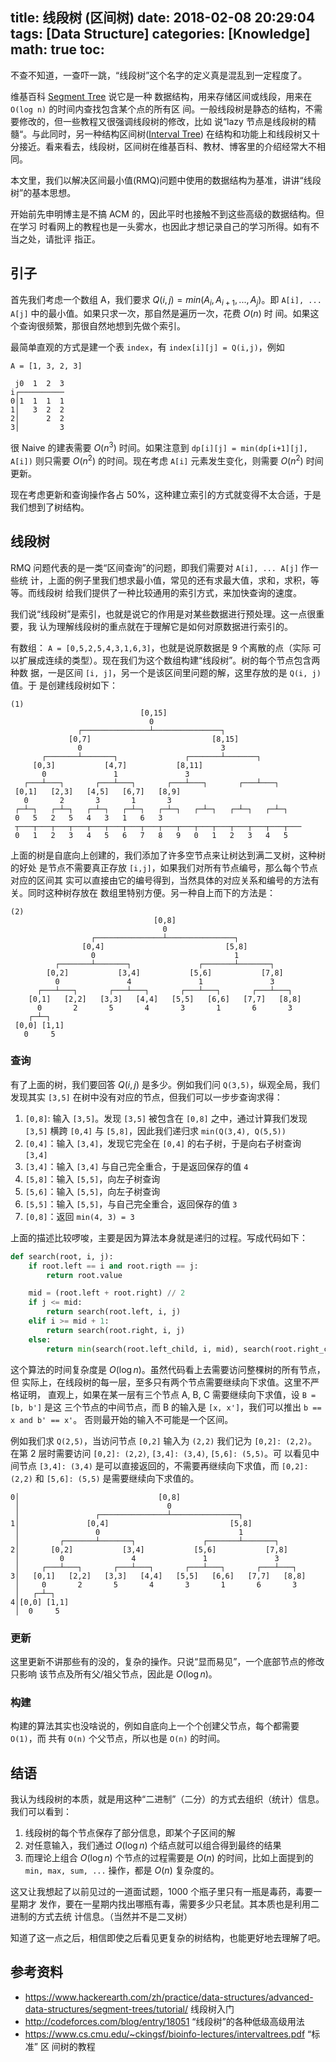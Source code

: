 title: 线段树 (区间树)
date: 2018-02-08 20:29:04
tags: [Data Structure]
categories: [Knowledge]
math: true
toc:
---

不查不知道，一查吓一跳，“线段树”这个名字的定义真是混乱到一定程度了。

维基百科 [Segment Tree](https://en.wikipedia.org/wiki/Segment_tree) 说它是一种
数据结构，用来存储区间或线段，用来在 `O(log n)` 的时间内查找包含某个点的所有区
间。一般线段树是静态的结构，不需要修改的，但一些教程又很强调线段树的修改，比如
说“lazy 节点是线段树的精髓“。与此同时，另一种结构区间树([Interval
Tree](https://en.wikipedia.org/wiki/Interval_tree)) 在结构和功能上和线段树又十
分接近。看来看去，线段树，区间树在维基百科、教材、博客里的介绍经常大不相同。

本文里，我们以解决区间最小值(RMQ)问题中使用的数据结构为基准，讲讲“线段树”的基本思想。

<!--more-->

开始前先申明博主是不搞 ACM 的，因此平时也接触不到这些高级的数据结构。但在学习
时看网上的教程也是一头雾水，也因此才想记录自己的学习所得。如有不当之处，请批评
指正。

## 引子

首先我们考虑一个数组 A，我们要求 $Q(i, j) = min(A_i, A_{i+1}, ..., A_j)$。即
`A[i], ... A[j]` 中的最小值。如果只求一次，那自然是遍历一次，花费 $O(n)$ 时
间。如果这个查询很频繁，那很自然地想到先做个索引。

最简单直观的方式是建一个表 `index`，有 `index[i][j] = Q(i,j)`，例如

```
A = [1, 3, 2, 3]

 j0  1  2  3
i┌──────────
0│1  1  1  1
1│   3  2  2
2│      2  2
3│         3
```

很 Naive 的建表需要 $O(n^3)$ 时间。如果注意到 `dp[i][j] = min(dp[i+1][j],
A[i])` 则只需要 $O(n^2)$ 的时间。现在考虑 `A[i]` 元素发生变化，则需要 $O(n^2)$
时间更新。

现在考虑更新和查询操作各占 50%，这种建立索引的方式就变得不太合适，于是
我们想到了树结构。

## 线段树

RMQ 问题代表的是一类“区间查询”的问题，即我们需要对 `A[i], ... A[j]` 作一些统
计，上面的例子里我们想求最小值，常见的还有求最大值，求和，求积，等等。而线段树
给我们提供了一种比较通用的索引方式，来加快查询的速度。

我们说“线段树”是索引，也就是说它的作用是对某些数据进行预处理。这一点很重要，我
认为理解线段树的重点就在于理解它是如何对原数据进行索引的。

有数组： `A = [0,5,2,5,4,3,1,6,3]`，也就是说原数据是 9 个离散的点（实际
可以扩展成连续的类型）。现在我们为这个数组构建“线段树”。树的每个节点包含两种数
据，一是区间 `[i, j]`，另一个是该区间里问题的解，这里存放的是 `Q(i, j)` 值。于
是创建线段树如下：

```
(1)
                             [0,15]
                               0
               ┌───────────────┴───────────────┐
             [0,7]                           [8,15]
               0                               3
       ┌───────┴───────┐               ┌───────┴───────┐
     [0,3]           [4,7]           [8,11]
       0               1               3
   ┌───┴───┐       ┌───┴───┐       ┌───┴───┐       ┌───┴───┐
 [0,1]   [2,3]   [4,5]   [6,7]   [8,9]
   0       2       3       1       3
 ┌─┴─┐   ┌─┴─┐   ┌─┴─┐   ┌─┴─┐   ┌─┴─┐   ┌─┴─┐   ┌─┴─┐   ┌─┴─┐
 0   5   2   5   4   3   1   6   3
 ┬───┬───┬───┬───┬───┬───┬───┬───┬───┬───┬───┬───┬───┬───┬───┬───
 0   1   2   3   4   5   6   7   8   9   0   1   2   3   4   5
```

上面的树是自底向上创建的，我们添加了许多空节点来让树达到满二叉树，这种树的好处
是节点不需要真正存放 `[i,j]`，如果我们对所有节点编号，那么每个节点对应的区间其
实可以直接由它的编号得到，当然具体的对应关系和编号的方法有关。同时这种树存放在
数组里特别方便。另一种自上而下的方法是：

```
(2)
                                [0,8]
                                  0
                  ┌───────────────┴───────────────┐
                [0,4]                           [5,8]
                  0                               1
          ┌───────┴───────┐               ┌───────┴───────┐
        [0,2]           [3,4]           [5,6]           [7,8]
          0               4               1               3
      ┌───┴───┐       ┌───┴───┐       ┌───┴───┐       ┌───┴───┐
    [0,1]   [2,2]   [3,3]   [4,4]   [5,5]   [6,6]   [7,7]   [8,8]
      0       2       5       4       3       1       6       3
    ┌─┴─┐
 [0,0] [1,1]
   0     5

```

### 查询

有了上面的树，我们要回答 $Q(i,j)$ 是多少。例如我们问 `Q(3,5)`，纵观全局，我们
发现其实 `[3,5]` 在树中没有对应的节点，但我们可以一步步查询求得：

1. `[0,8]`: 输入 `[3,5]`。发现 `[3,5]` 被包含在 `[0,8]` 之中，通过计算我们发现
   `[3,5]` 横跨 `[0,4]` 与 `[5,8]`，因此我们递归求 `min(Q(3,4), Q(5,5))`
2. `[0,4]`：输入 `[3,4]`，发现它完全在 `[0,4]` 的右子树，于是向右子树查询 `[3,4]`
3. `[3,4]`：输入 `[3,4]` 与自己完全重合，于是返回保存的值 `4`
4. `[5,8]`：输入 `[5,5]`，向左子树查询
5. `[5,6]`：输入 `[5,5]`，向左子树查询
6. `[5,5]`：输入 `[5,5]`，与自己完全重合，返回保存的值 `3`
7. `[0,8]`：返回 `min(4, 3) = 3`

上面的描述比较啰唆，主要是因为算法本身就是递归的过程。写成代码如下：

```python
def search(root, i, j):
    if root.left == i and root.rigth == j:
        return root.value

    mid = (root.left + root.right) // 2
    if j <= mid:
        return search(root.left, i, j)
    elif i >= mid + 1:
        return search(root.right, i, j)
    else:
        return min(search(root.left_child, i, mid), search(root.right_child, mid+1, j))
```

这个算法的时间复杂度是 $O(\log n)$。虽然代码看上去需要访问整棵树的所有节点，但
实际上，在线段树的每一层，至多只有两个节点需要继续向下求值。这里不严格证明，
直观上，如果在某一层有三个节点 A, B, C 需要继续向下求值，设 `B = [b, b']` 是这
三个节点的中间节点，而 B 的输入是 `[x, x']`，我们可以推出 `b == x and b' == x'`。
否则最开始的输入不可能是一个区间。

例如我们求 `Q(2,5)`，当访问节点 `[0,2]` 输入为 `(2,2)` 我们记为 `[0,2]:
(2,2)`。在第 2 层时需要访问 `[0,2]: (2,2)`, `[3,4]: (3,4)`, `[5,6]: (5,5)`。可
以看见中间节点 `[3,4]: (3,4)` 是可以直接返回的，不需要再继续向下求值，而
`[0,2]: (2,2)` 和 `[5,6]: (5,5)` 是需要继续向下求值的。

```
0│                               [0,8]
 │                                 0
 │                 ┌───────────────┴───────────────┐
1│               [0,4]                           [5,8]
 │                 0                               1
 │         ┌───────┴───────┐               ┌───────┴───────┐
2│       [0,2]           [3,4]           [5,6]           [7,8]
 │         0               4               1               3
 │     ┌───┴───┐       ┌───┴───┐       ┌───┴───┐       ┌───┴───┐
3│   [0,1]   [2,2]   [3,3]   [4,4]   [5,5]   [6,6]   [7,7]   [8,8]
 │     0       2       5       4       3       1       6       3
 │   ┌─┴─┐
4│[0,0] [1,1]
 │  0     5
```

### 更新

这里更新不讲那些有的没的，复杂的操作。只说“显而易见”，一个底部节点的修改只影响
该节点及所有父/祖父节点，因此是 $O(\log n)$。

### 构建

构建的算法其实也没啥说的，例如自底向上一个个创建父节点，每个都需要 `O(1)`，而
共有 `O(n)` 个父节点，所以也是 `O(n)` 的时间。

## 结语

我认为线段树的本质，就是用这种“二进制”（二分）的方式去组织（统计）信息。我们可以看到：

1. 线段树的每个节点保存了部分信息，即某个子区间的解
2. 对任意输入，我们通过 $O(\log n)$ 个结点就可以组合得到最终的结果
3. 而理论上组合 $O(\log n)$ 个节点的过程需要是 $O(n)$ 的时间，比如上面提到的
   `min, max, sum, ...` 操作，都是 $O(n)$ 复杂度的。

这又让我想起了以前见过的一道面试题，1000 个瓶子里只有一瓶是毒药，毒要一星期才
发作，要在一星期内找出哪瓶有毒，需要多少只老鼠。其本质也是利用二进制的方式去统
计信息。（当然并不是二叉树）

知道了这一点之后，相信即使之后看见更复杂的树结构，也能更好地去理解了吧。

## 参考资料

- https://www.hackerearth.com/zh/practice/data-structures/advanced-data-structures/segment-trees/tutorial/ 线段树入门
- http://codeforces.com/blog/entry/18051 “线段树”的各种低级高级用法
- https://www.cs.cmu.edu/~ckingsf/bioinfo-lectures/intervaltrees.pdf “标准” 区
  间树的教程
